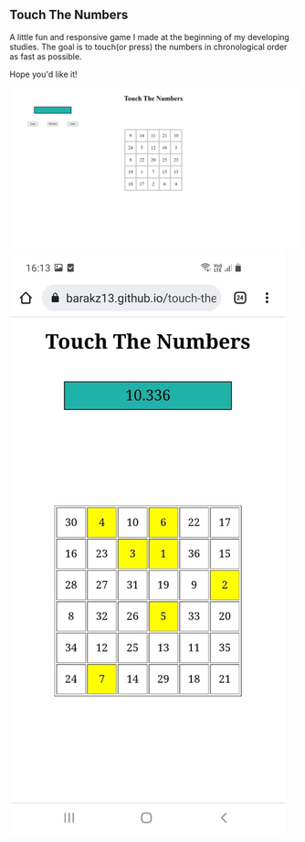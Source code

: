 ## Touch The Numbers

A little fun and responsive game I made at the beginning of my developing studies.
The goal is to touch(or press) the numbers in chronological order as fast as possible.

Hope you'd like it!

![My Image](ttnfull.png)
![My Image](ttnmobile.jpeg)
